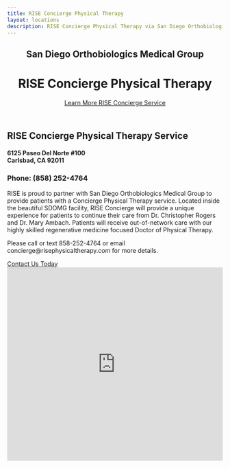 ```yaml
---
title: RISE Concierge Physical Therapy
layout: locations
description: RISE Concierge Physical Therapy via San Diego Orthobiologics Medical Group
---
```


<!-- Concierge Location Page -->
  <header id="concierge">
    <div class="container">
      <div class="intro-text">
        <div><h2 class="intro-lead-in">San Diego Orthobiologics Medical Group</h2></div>
        <div><h1 class="intro-heading">RISE Concierge Physical Therapy</h1></div>
        <a href="#location-content" class="page-scroll btn btn-xl">Learn More RISE Concierge Service</a>
      </div>
    </div>
  </header>
  <section id="location-content">
    <div class="container">
      <div class="row">
        <div class="col-lg-6">
          <h2 class="section-heading">RISE Concierge Physical Therapy Service</h2>
          <h4 class="subheading">6125 Paseo Del Norte #100<br> Carlsbad, CA 92011</h4>
          <h3 class="section-subheading text-muted locations">Phone: (858) 252-4764</h3>
          <p class="text-muted">RISE is proud to partner with San Diego Orthobiologics Medical Group to provide patients with a Concierge Physical Therapy service. Located inside the beautiful SDOMG facility, RISE Concierge will provide a unique experience for patients to continue their care from Dr. Christopher Rogers and Dr. Mary Ambach. Patients will receive out-of-network care with our highly skilled regenerative medicine focused Doctor of Physical Therapy.</p>
          <p class="text-muted">Please call or text 858-252-4764 or email concierge@risephysicaltherapy.com for more details.</p>
          <a href="#contact" class="page-scroll btn btn-xl" id="location-contact-btn">Contact Us Today</a>
        </div>
        <div class="col-lg-6">
          <iframe src="https://www.google.com/maps/embed?pb=!1m18!1m12!1m3!1d3341.667753147856!2d-117.32046328480921!3d33.11781758087042!2m3!1f0!2f0!3f0!3m2!1i1024!2i768!4f13.1!3m3!1m2!1s0x80dc72e0fad1caf9%3A0xad8acdc50d82bdd7!2s6125%20Paseo%20Del%20Norte%20%23100%2C%20Carlsbad%2C%20CA%2092011!5e0!3m2!1sen!2sus!4v1619808857896!5m2!1sen!2sus" width="100%" height="450" frameborder="0" style="border:0" allowfullscreen></iframe>
        </div>
      </div>
    </div>
  </section>
